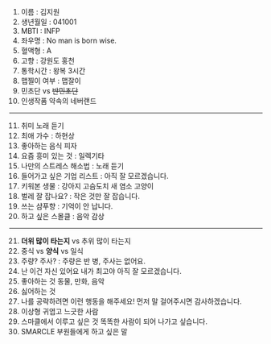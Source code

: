 1. 이름 : 김지원
2. 생년월일 : 041001
3. MBTI : INFP
4. 좌우명 : No man is born wise.
5. 혈액형 : A
6. 고향 : 강원도 홍천
7. 통학시간 : 왕복 3시간
8. 맵찔이 여부 : 맵잘이
9. 민초단 vs ~~반민초단~~
10. 인생작품 약속의 네버랜드
---
11. 취미 노래 듣기
12. 최애 가수 : 하현상
13. 좋아하는 음식 피자
14. 요즘 흥미 있는 것 : 일렉기타
15. 나만의 스트레스 해소법 : 노래 듣기
16. 들어가고 싶은 기업 리스트 : 아직 잘 모르겠습니다.
17. 키워본 생물 : 강아지 고슴도치 새 염소 고양이
18. 벌레 잘 잡나요? : 작은 것만 잘 잡습니다.
19. 쓰는 샴푸향 : 기억이 안 납니다.
20. 하고 싶은 스몰클 : 음악 감상
***
21. **더위 많이 타는지** vs 추위 많이 타는지
22. 중식 vs **양식** vs 일식
23. 주량? 주사? : 주량은 반 병, 주사는 없어요. 
24. 난 이건 자신 있어요 내가 최고야 아직 잘 모르겠습니다.
25. 좋아하는 것 동물, 만화, 음악
26. 싫어하는 것 
27. 나를 공략하려면 이런 행동을 해주세요! 먼저 말 걸어주시면 감사하겠습니다.
28. 이상형 귀엽고 느긋한 사람
29. 스마클에서 이루고 싶은 것 똑똑한 사람이 되어 나가고 싶습니다.
30. SMARCLE 부원들에게 하고 싶은 말 
